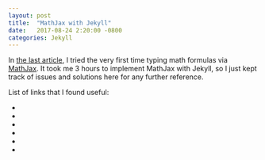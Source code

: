 ```yaml
---
layout: post
title:  "MathJax with Jekyll"
date:   2017-08-24 2:20:00 -0800
categories: Jekyll
---
```


In [the last article][last], I tried the very first time typing math formulas via [MathJax][mathjax]. It took me 3 hours to implement MathJax with Jekyll, so I just kept track of issues and solutions here for any further reference.

[last]: https://elvis-lee.github.io/java/2017/08/23/Modulo-Operation.html
[mathjax]: https://www.mathjax.org

List of links that I found useful:

* [MathJax with Jekyll]: http://gastonsanchez.com/visually-enforced/opinion/2014/02/16/Mathjax-with-jekyll/

* [MathJax basic tutorial and quick reference]:https://math.meta.stackexchange.com/questions/5020/mathjax-basic-tutorial-and-quick-reference

* [TeX commands available in MathJax]: http://www.onemathematicalcat.org/MathJaxDocumentation/TeXSyntax.htm

* [How to use MathJax in Jekyll generated Github pages]: http://haixing-hu.github.io/programming/2013/09/20/how-to-use-mathjax-in-jekyll-generated-github-pages/

* [Jekyll directory structure]: https://jekyllrb.com/docs/structure/

* [Jekyll Math Support]: https://jekyllrb.com/docs/extras/#math-support


